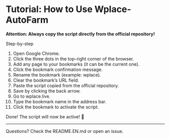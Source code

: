 # Tutorial: How to Use Wplace-AutoFarm

**Attention: Always copy the script directly from the official repository!**

Step-by-step

1. Open Google Chrome.
2. Click the three dots in the top-right corner of the browser.
3. Add any page to your bookmarks (it can be the current one).
4. Click the bookmark confirmation message.
5. Rename the bookmark (example: wplace).
6. Clear the bookmark’s URL field.
7. Paste the script copied from the official repository.
8. Save by clicking the back arrow.
9. Go to wplace.live.
10. Type the bookmark name in the address bar.
11. Click the bookmark to activate the script.

Done! The script will now be active! 🚀

---

Questions? Check the README.EN.md or open an issue.
